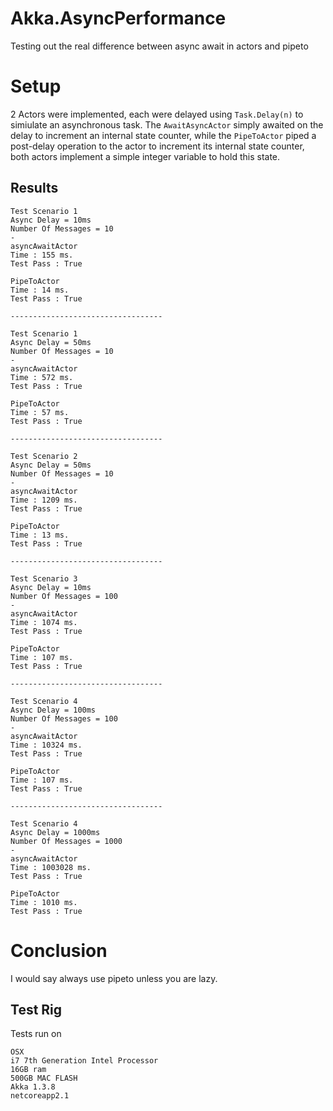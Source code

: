 # Akka.AsyncPerformance
Testing out the real difference between async await in actors and pipeto

# Setup
2 Actors were implemented, each were delayed using `Task.Delay(n)` to simiulate an asynchronous task.
 The `AwaitAsyncActor` simply awaited on the delay to increment an internal state counter, while the `PipeToActor` piped a post-delay operation to the actor to increment its internal state counter, both actors implement a simple integer variable to hold this state.

## Results

```
Test Scenario 1
Async Delay = 10ms
Number Of Messages = 10
-
asyncAwaitActor
Time : 155 ms.
Test Pass : True

PipeToActor
Time : 14 ms.
Test Pass : True

----------------------------------

Test Scenario 1
Async Delay = 50ms
Number Of Messages = 10
-
asyncAwaitActor
Time : 572 ms.
Test Pass : True

PipeToActor
Time : 57 ms.
Test Pass : True

----------------------------------

Test Scenario 2
Async Delay = 50ms
Number Of Messages = 10
-
asyncAwaitActor
Time : 1209 ms.
Test Pass : True

PipeToActor
Time : 13 ms.
Test Pass : True

----------------------------------

Test Scenario 3
Async Delay = 10ms
Number Of Messages = 100
-
asyncAwaitActor
Time : 1074 ms.
Test Pass : True

PipeToActor
Time : 107 ms.
Test Pass : True

----------------------------------

Test Scenario 4
Async Delay = 100ms
Number Of Messages = 100
-
asyncAwaitActor
Time : 10324 ms.
Test Pass : True

PipeToActor
Time : 107 ms.
Test Pass : True

----------------------------------

Test Scenario 4
Async Delay = 1000ms
Number Of Messages = 1000
-
asyncAwaitActor
Time : 1003028 ms.
Test Pass : True

PipeToActor
Time : 1010 ms.
Test Pass : True
```

# Conclusion
I would say always use pipeto unless you are lazy.

## Test Rig

Tests run on
```
OSX
i7 7th Generation Intel Processor
16GB ram
500GB MAC FLASH
Akka 1.3.8
netcoreapp2.1
```